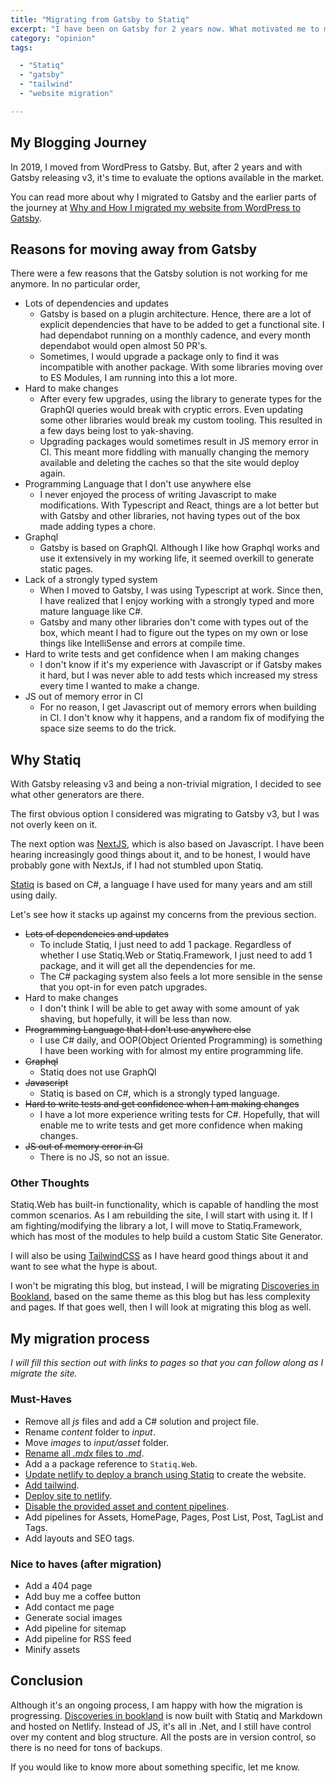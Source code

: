```yaml
---
title: "Migrating from Gatsby to Statiq"
excerpt: "I have been on Gatsby for 2 years now. What motivated me to migrate my site to Statiq, and how did I move the site"
category: "opinion"
tags:

  - "Statiq"
  - "gatsby"
  - "tailwind"
  - "website migration"

---
```


## My Blogging Journey

In 2019, I moved from WordPress to Gatsby. But, after 2 years and with Gatsby releasing v3, it's time to evaluate the options available in the market.

You can read more about why I migrated to Gatsby and the earlier parts of the journey at [Why and How I migrated my website from WordPress to Gatsby](./migrating-wordpress-gatsby).

## Reasons for moving away from Gatsby

There were a few reasons that the Gatsby solution is not working for me anymore. In no particular order,

- Lots of dependencies and updates
  - Gatsby is based on a plugin architecture. Hence, there are a lot of explicit dependencies that have to be added to get a functional site. I had dependabot running on a monthly cadence, and every month dependabot would open almost 50 PR's.
  - Sometimes, I would upgrade a package only to find it was incompatible with another package. With some libraries moving over to ES Modules, I am running into this a lot more.
- Hard to make changes
  - After every few upgrades, using the library to generate types for the GraphQl queries would break with cryptic errors. Even updating some other libraries would break my custom tooling. This resulted in a few days being lost to yak-shaving.
  - Upgrading packages would sometimes result in JS memory error in CI. This meant more fiddling with manually changing the memory available and deleting the caches so that the site would deploy again.
- Programming Language that I don't use anywhere else
  - I never enjoyed the process of writing Javascript to make modifications. With Typescript and React, things are a lot better but with Gatsby and other libraries, not having types out of the box made adding types a chore.
- Graphql
  - Gatsby is based on GraphQl. Although I like how Graphql works and use it extensively in my working life, it seemed overkill to generate static pages.
- Lack of a strongly typed system
  - When I moved to Gatsby, I was using Typescript at work. Since then, I have realized that I enjoy working with a strongly typed and more mature language like C#.
  - Gatsby and many other libraries don't come with types out of the box, which meant I had to figure out the types on my own or lose things like IntelliSense and errors at compile time.
- Hard to write tests and get confidence when I am making changes
  - I don't know if it's my experience with Javascript or if Gatsby makes it hard, but I was never able to add tests which increased my stress every time I wanted to make a change.
- JS out of memory error in CI
  - For no reason, I get Javascript out of memory errors when building in CI. I don't know why it happens, and a random fix of modifying the space size seems to do the trick.

## Why Statiq

With Gatsby releasing v3 and being a non-trivial migration, I decided to see what other generators are there.

The first obvious option I considered was migrating to Gatsby v3, but I was not overly keen on it.

The next option was [NextJS](https://nextjs.org/), which is also based on Javascript. I have been hearing increasingly good things about it, and to be honest, I would have probably gone with NextJs, if I had not stumbled upon Statiq.

[Statiq](https://www.statiq.dev/) is based on C#, a language I have used for many years and am still using daily.

Let's see how it stacks up against my concerns from the previous section.

- ~~Lots of dependencies and updates~~
  - To include Statiq, I just need to add 1 package. Regardless of whether I use Statiq.Web or Statiq.Framework, I just need to add 1 package, and it will get all the dependencies for me.
  - The C# packaging system also feels a lot more sensible in the sense that you opt-in for even patch upgrades.
- Hard to make changes
  - I don't think I will be able to get away with some amount of yak shaving, but hopefully, it will be less than now.
- ~~Programming Language that I don't use anywhere else~~
  - I use C# daily, and OOP(Object Oriented Programming) is something I have been working with for almost my entire programming life.
- ~~Graphql~~
  - Statiq does not use GraphQl
- ~~Javascript~~
  - Statiq is based on C#, which is a strongly typed language.
- ~~Hard to write tests and get confidence when I am making changes~~
  - I have a lot more experience writing tests for C#. Hopefully, that will enable me to write tests and get more confidence when making changes.
- ~~JS out of memory error in CI~~
  - There is no JS, so not an issue.

### Other Thoughts

Statiq.Web has built-in functionality, which is capable of handling the most common scenarios. As I am rebuilding the site, I will start with using it. If I am fighting/modifying the library a lot, I will move to Statiq.Framework, which has most of the modules to help build a custom Static Site Generator.

I will also be using [TailwindCSS](https://tailwindcss.com/) as I have heard good things about it and want to see what the hype is about.

I won't be migrating this blog, but instead, I will be migrating [Discoveries in Bookland](https://www.discoveriesinbookland.com/), based on the same theme as this blog but has less complexity and pages. If that goes well, then I will look at migrating this blog as well.

## My migration process

_I will fill this section out with links to pages so that you can follow along as I migrate the site._

### Must-Haves

- Remove all _js_ files and add a C# solution and project file.
- Rename _content_ folder to _input_.
- Move _images_ to _input/asset_ folder.
- [Rename all _.mdx_ files to _.md_](./rename-multiple-files-subfolders-windows-command-prompt).
- Add a a package reference to `Statiq.Web`.
- [Update netlify to deploy a branch using Statiq](./override-netlify-build-config) to create the website.
- [Add tailwind](./add-tailwind-css-statiq-website).
- [Deploy site to netlify](./deploy-statiq-website-tailwind-netlify).
- [Disable the provided asset and content pipelines](./replace-pipeline-statiq).
- Add pipelines for Assets, HomePage, Pages, Post List, Post, TagList and Tags.
- Add layouts and SEO tags.

### Nice to haves (after migration)

- Add a 404 page
- Add buy me a coffee button
- Add contact me page
- Generate social images
- Add pipeline for sitemap
- Add pipeline for RSS feed
- Minify assets

## Conclusion

Although it's an ongoing process, I am happy with how the migration is progressing. [Discoveries in bookland](https://www.discoveriesinbookland.com/) is now built with Statiq and Markdown and hosted on Netlify. Instead of JS, it's all in .Net, and I still have control over my content and blog structure. All the posts are in version control, so there is no need for tons of backups.

If you would like to know more about something specific, let me know.
